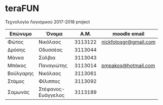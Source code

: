 # teraFUN
Τεχνολογία Λογισμικού 2017-2018 project 

| Επώνυμο | Όνομα | Α.Μ. | moodle email |
|---------|-------|------|--------------|
|Φώτος|Νικόλαος|3113122|nickfotosgr@gmail.com|
|Δρόσης|Οδυσσέας|3113044||
|Μάνκα|Σύλβια|3113043||
|Μπάκος|Παναγιώτης|3113014|pmpakos@hotmail.com|
|Βούλγαρης|Νικόλαος|3113061||
|Στάμος|Φίλιππος|3113092||
|Σαμωνάς|Στέφανος-Ευάγγελος|3113189||
